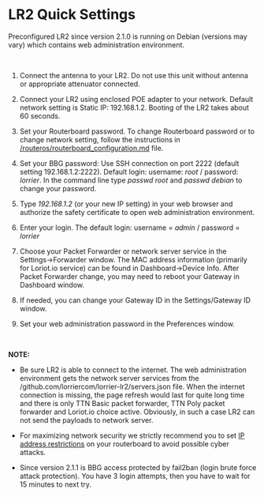 LR2 Quick Settings
==================

Preconfigured LR2 since version 2.1.0 is running on Debian (versions may vary)
which contains web administration environment.

 

1.  Connect the antenna to your LR2. Do not use this unit without antenna or
    appropriate attenuator connected.

2.  Connect your LR2 using enclosed POE adapter to your network. Default network
    setting is Static IP: 192.168.1.2. Booting of the LR2 takes about 60
    seconds.

3.  Set your Routerboard password. To change Routerboard password or to change
    network setting, follow the instructions in
    [/routeros/routerboard\_configuration.md](https://github.com/lorriercom/lorrier-lr2/blob/master/routeros/routerboard_configuration.md)
    file.

4.  Set your BBG password: Use SSH connection on port 2222 (default setting
    192.168.1.2:2222). Default login: username: *root* / password: *lorrier*. In
    the command line type *passwd root* and *passwd debian* to change your
    password.

5.  Type *192.168.1.2* (or your new IP setting) in your web browser and
    authorize the safety certificate to open web administration environment.

6.  Enter your login. The default login: username = *admin* / password =
    *lorrier*

7.  Choose your Packet Forwarder or network server service in the
    Settings-\>Forwarder window. The MAC address information (primarily for
    Loriot.io service) can be found in Dashboard-\>Device Info. After Packet
    Forwarder change, you may need to reboot your Gateway in Dashboard window.

8.  If needed, you can change your Gateway ID in the Settings/Gateway ID window.

9.  Set your web administration password in the Preferences window.

 

**NOTE:**

-   Be sure LR2 is able to connect to the internet. The web administration
    environment gets the network server services from the
    /github.com/lorriercom/lorrier-lr2/servers.json file. When the internet
    connection is missing, the page refresh would last for quite long time and
    there is only TTN Basic packet forwarder, TTN Poly packet forwarder and
    Loriot.io choice active. Obviously, in such a case LR2 can not send the
    payloads to network server.

-   For maximizing network security we strictly recommend you to set [IP address
    restrictions](https://github.com/lorriercom/lorrier-lr2/blob/master/routeros/routerboard_configuration.md)
    on your routerboard to avoid possible cyber attacks.

-   Since version 2.1.1 is BBG access protected by fail2ban (login brute force
    attack protection). You have 3 login attempts, then you have to wait for 15
    minutes to next try.
